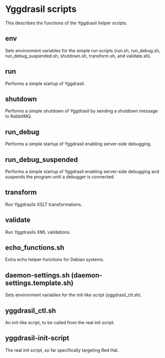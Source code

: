 
Yggdrasil scripts
=========

This describes the functions of the Yggdrasil helper scripts.


env
--------------------------
Sets environment variables for the simple run scripts (run.sh, run_debug.sh, run_debug_suspended.sh, shutdown.sh, transform.sh, and validate.sh). 


run
--------------------------
Performs a simple startup of Yggdrasil. 


shutdown
--------------------------
Performs a simple shutdown of Yggdrasil by sending a shutdown message to RabbitMQ. 


run_debug
--------------------------
Performs a simple startup of Yggdrasil enabling server-side debugging. 


run_debug_suspended
--------------------------
Performs a simple startup of Yggdrasil enabling server-side debugging and suspends the program until a debugger is connected.


transform
--------------------------
Run Yggdrasils XSLT transformations.


validate
--------------------------
Run Yggdrasils XML validations.


echo_functions.sh
--------------------------
Extra echo helper-functions for Debian systems.


daemon-settings.sh (daemon-settings.template.sh)
--------------------------
Sets environment variables for the init-like script (yggdrasil_ctl.sh).


yggdrasil_ctl.sh
--------------------------
An init-like script, to be called from the real init script.


yggdrasil-init-script
--------------------------
The real init script, so far specifically targeting Red Hat.


